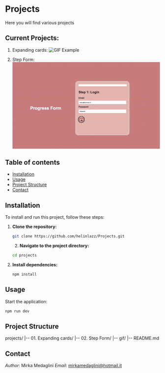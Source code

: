 # Projects

Here you will find various projects

## Current Projects:

1. Expanding cards:
   ![GIF Example](./gif/Project-1.gif)

2. Step Form:
   ![GIF Example](./gif/Project-2.gif)

## Table of contents

- [Installation](#installation)
- [Usage](#usage)
- [Project Structure](#project-structure)
- [Contact](#contact)

## Installation

To install and run this project, follow these steps:

1. **Clone the repository:**

   ```bash
   git clone https://github.com/helinlazz/Projects.git
   ```

   2. **Navigate to the project directory:**

   ```bash
   cd projects
   ```

2. **Install dependencies:**

   ```bash
   npm install
   ```

## Usage

Start the application:

```bash
npm run dev
```

## Project Structure

projects/
|-- 01. Expanding cards/
|-- 02. Step Form/
|-- gif/
|-- README.md

## Contact

_Author_: Mirka Medaglini
_Email_: mirkamedaglini@hotmail.it
